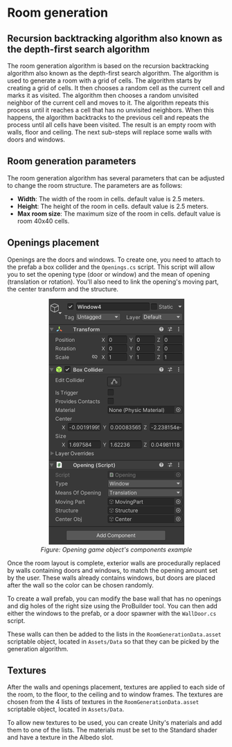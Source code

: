 # Room generation

## Recursion backtracking algorithm also known as the depth-first search algorithm
The room generation algorithm is based on the recursion backtracking algorithm also known as the depth-first search algorithm. The algorithm is used to generate a room with a grid of cells. The algorithm starts by creating a grid of cells. It then chooses a random cell as the current cell and marks it as visited. The algorithm then chooses a random unvisited neighbor of the current cell and moves to it. The algorithm repeats this process until it reaches a cell that has no unvisited neighbors. When this happens, the algorithm backtracks to the previous cell and repeats the process until all cells have been visited. The result is an empty room with walls, floor and ceiling. The next sub-steps will replace some walls with doors and windows.


## Room generation parameters
The room generation algorithm has several parameters that can be adjusted to change the room structure. The parameters are as follows:

- **Width**: The width of the room in cells. default value is 2.5 meters.
- **Height**: The height of the room in cells. default value is 2.5 meters.
- **Max room size**: The maximum size of the room in cells. default value is room 40x40 cells.

## Openings placement

Openings are the doors and windows. To create one, you need to attach to the prefab a box collider and the ```Openings.cs``` script. This script will allow you to set the opening type (door or window) and the mean of opening (translation or rotation). You'll also need to link the opening's moving part, the center transform and the structure. 


<p align="center">
  <img src="../../Img/Window component.png" alt="Opening game object's components">
  <br>
  <em>Figure: Opening game object's components example </em>
</p>

Once the room layout is complete, exterior walls are procedurally replaced by walls containing doors and windows, to match the opening amount set by the user. These walls already contains windows, but doors are placed after the wall so the color can be chosen randomly.

To create a wall prefab, you can modify the base wall that has no openings and dig holes of the right size using the ProBuilder tool. You can then add either the windows to the prefab, or a door spawner with the ```WallDoor.cs``` script. 

These walls can then be added to the lists in the ```RoomGenerationData.asset``` scriptable object, located in ```Assets/Data``` so that they can be picked by the generation algorithm.

## Textures

After the walls and openings placement, textures are applied to each side of the room, to the floor, to the ceiling and to window frames.
 The textures are chosen from the 4 lists of textures in the ```RoomGenerationData.asset``` scriptable object, located in ```Assets/Data```.

To allow new textures to be used, you can create Unity's materials and add them to one of the lists. The materials must be set to the Standard shader and have a texture in the Albedo slot.
